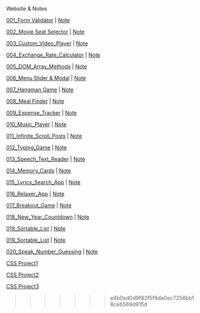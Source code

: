 Website & Notes

[001_Form Validator](https://leonsika.github.io/my_projects/001_Form%20Validator/index.html) | [Note](https://hackmd.io/@F8_ZGXr0SHWEX7aKUyrU9w/rJkY06GXd)

[002_Movie Seat Selector](https://leonsika.github.io/my_projects/002_Movie_Seat_Booking/index.html) | [Note](https://hackmd.io/@F8_ZGXr0SHWEX7aKUyrU9w/BkOiGUsVO)

[003_Custom_Video_Player](https://leonsika.github.io/my_projects/003_Custom_Video_Player/index.html) | [Note](https://hackmd.io/@F8_ZGXr0SHWEX7aKUyrU9w/SyZubDlPO)

[004_Exchange_Rate_Calculator](https://leonsika.github.io/my_projects/004_Exchange_Rate_Calculator/index.html) | [Note](https://hackmd.io/@F8_ZGXr0SHWEX7aKUyrU9w/rJN3XPbD_)

[005_DOM_Array_Methods](https://leonsika.github.io/my_projects/005_DOM_Array_Methods/index.html) |
[Note](https://hackmd.io/@F8_ZGXr0SHWEX7aKUyrU9w/S1mOPjSRP)

[006_Menu Slider & Modal](https://leonsika.github.io/my_projects/006_Menu_Slider_and_Modal/index.html) |
[Note](https://hackmd.io/@F8_ZGXr0SHWEX7aKUyrU9w/rkUTH3Bvu)

[007_Hangman Game](https://leonsika.github.io/my_projects/007_Hangman_Game/index.html) |
[Note](https://hackmd.io/fZVWaS2kTx20pCbxHYzVgQ)

[008_Meal Finder](https://leonsika.github.io/my_projects/008_Meal_Finder/index.html) |
[Note](https://hackmd.io/@F8_ZGXr0SHWEX7aKUyrU9w/HJh_70eju)

[009_Expense_Tracker](https://leonsika.github.io/my_projects/009_Expense_Tracker/index.html) |
[Note](https://hackmd.io/@F8_ZGXr0SHWEX7aKUyrU9w/HJh_70eju)

[010_Music_Player](https://leonsika.github.io/my_projects/010_Music_Player/index.html) | [Note](https://hackmd.io/@F8_ZGXr0SHWEX7aKUyrU9w/B15p0SQiO)

[011_Infinite_Scroll_Posts](https://leonsika.github.io/my_projects/011_Infinite_Scroll_Posts/index.html) | [Note](https://hackmd.io/@F8_ZGXr0SHWEX7aKUyrU9w/By_KymNsO)

[012_Typing_Game](https://leonsika.github.io/my_projects/012_Typing_Game/index.html) | [Note](https://hackmd.io/@F8_ZGXr0SHWEX7aKUyrU9w/rkaMrn4oO)

[013_Speech_Text_Reader](https://leonsika.github.io/my_projects/013_Speech_Text_Reader/index.html) | [Note](https://hackmd.io/@F8_ZGXr0SHWEX7aKUyrU9w/rypXyP8j_)

[014_Memory_Cards](https://leonsika.github.io/my_projects/014_Memory_Cards/index.html) | [Note](https://hackmd.io/@F8_ZGXr0SHWEX7aKUyrU9w/r1taytjod)

[015_Lyrics_Search_App](https://leonsika.github.io/my_projects/015_Lyrics_Search_App/index.html) | [Note](https://hackmd.io/@F8_ZGXr0SHWEX7aKUyrU9w/rySXkO3s_)

[016_Relaxer_App](https://leonsika.github.io/my_projects/016_Relaxer_App/index.html) | [Note](https://hackmd.io/@F8_ZGXr0SHWEX7aKUyrU9w/HJoSPFhid)

[017_Breakout_Game](https://leonsika.github.io/my_projects/017_Breakout_Game/index.html) | [Note](https://hackmd.io/@F8_ZGXr0SHWEX7aKUyrU9w/SJDatMN2_)

[018_New_Year_Countdown](https://leonsika.github.io/my_projects/018_New_Year_Countdown/index.html) | [Note](https://hackmd.io/@F8_ZGXr0SHWEX7aKUyrU9w/Hk6kWnEhd)

[019_Sortable_List](https://leonsika.github.io/my_projects/019_Sortable_List/index.html) | [Note](https://hackmd.io/@F8_ZGXr0SHWEX7aKUyrU9w/By-kzmU2d)

[019_Sortable_List](https://leonsika.github.io/my_projects/019_Sortable_List/index.html) | [Note](https://hackmd.io/@F8_ZGXr0SHWEX7aKUyrU9w/By-kzmU2d)

[020_Speak_Number_Guessing](https://leonsika.github.io/my_projects/020_Speak_Number_Guessing/index.html) | [Note](https://hackmd.io/@F8_ZGXr0SHWEX7aKUyrU9w/SJDbmNLhu)

[CSS Project1](https://leonsika.github.io/my_projects/CSS_Project1/index.html)

[CSS Project2](https://leonsika.github.io/my_projects/CSS_Project2/index.html)

[CSS Project3](https://leonsika.github.io/my_projects/CSS_Project3/index.html)

> > > > > > > a4b0ed0d9f82f5f9da0ec7256bb18ceb569d915d
